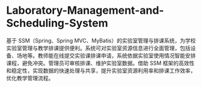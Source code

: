 # Laboratory-Management-and-Scheduling-System
基于 SSM（Spring、Spring MVC、MyBatis）的实验室管理与排课系统，为学校实验室管理与教学排课提供便利。系统可对实验室资源信息进行全面管理，包括设备、场地等。教师能在线提交实验课排课申请，系统依据实验室使用情况智能安排课程，避免冲突。管理员可审核排课、维护实验室数据。借助 SSM 框架的高效性和稳定性，实现数据的快速处理与共享，提升实验室资源利用率和排课工作效率，优化教学管理流程。 
